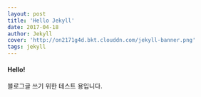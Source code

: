 ```yaml
---
layout: post
title: 'Hello Jekyll'
date: 2017-04-18
author: Jekyll
cover: 'http://on2171g4d.bkt.clouddn.com/jekyll-banner.png'
tags: jekyll
---
```


#### Hello!

블로그글 쓰기 위한 테스트 용입니다.